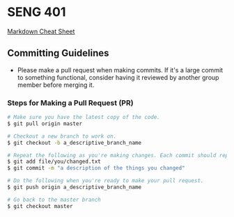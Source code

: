 # SENG 401

[Markdown Cheat Sheet](https://github.com/adam-p/markdown-here/wiki/Markdown-Cheatsheet)

## Committing Guidelines

- Please make a pull request when making commits. If it's a large commit to something functional, consider having it reviewed by another group member before merging it.

### Steps for Making a Pull Request (PR)

```bash
# Make sure you have the latest copy of the code.
$ git pull origin master

# Checkout a new branch to work on.
$ git checkout -b a_descriptive_branch_name

# Repeat the following as you're making changes. Each commit should represent a small discrete change.
$ git add file/you/changed.txt
$ git commit -m "a description of the things you changed"

# Do the following when you're ready to make your pull request.
$ git push origin a_descriptive_branch_name

# Go back to the master branch
$ git checkout master
```
